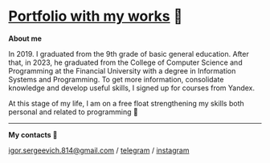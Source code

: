 # [Portfolio with my works](https://mea6ea6.github.io/portfolio/) 🚀  

__About me__

In 2019. I graduated from the 9th grade of basic general education. After that, in 2023, he graduated from the College of Computer Science and Programming at the Financial University with a degree in Information Systems and Programming. To get more information, consolidate knowledge and develop useful skills, I signed up for courses from Yandex. 

At this stage of my life, I am on a free float strengthening my skills both personal and related to programming 🧙

------

__My contacts 🔗__

[igor.sergeevich.814@gmail.com](igor.sergeevich.814@gmail.com) / [telegram](https://t.me/mea6ea6) / [instagram](https://www.instagram.com/mea6ea6/)
